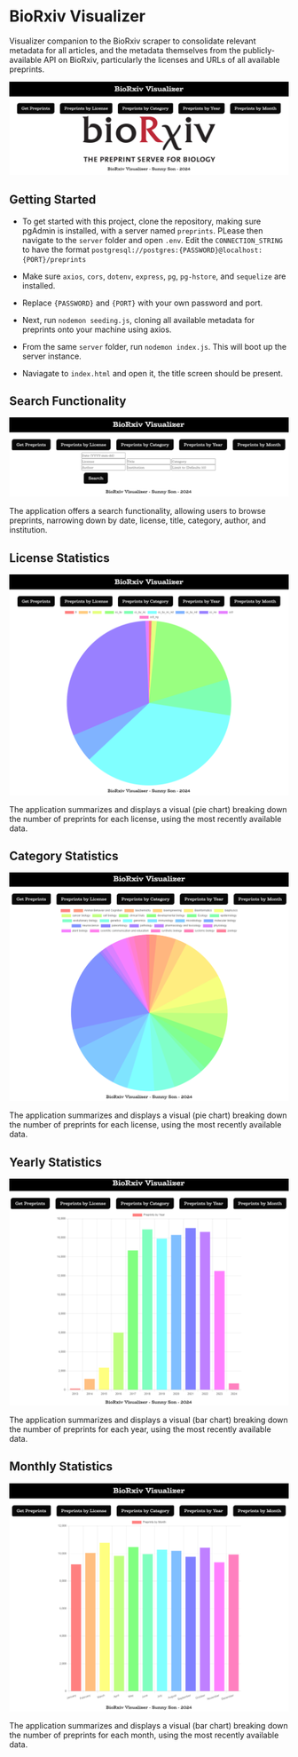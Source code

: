# BioRxiv Visualizer
Visualizer companion to the BioRxiv scraper to consolidate relevant metadata for all articles, and the metadata themselves from the publicly-available API on BioRxiv, particularly the licenses and URLs of all available preprints.

<p align="center">
    <img src="assets/biorxiv-visualizer-front-page.png" alt="app front page">
</p>

## Getting Started

- To get started with this project, clone the repository, making sure pgAdmin is installed, with a server named `preprints`. PLease then navigate to the `server` folder and open `.env`. Edit the `CONNECTION_STRING` to have the format `postgresql://postgres:{PASSWORD}@localhost:{PORT}/preprints`

- Make sure `axios`, `cors`, `dotenv`, `express`, `pg`, `pg-hstore`, and `sequelize` are installed.

- Replace `{PASSWORD}` and `{PORT}` with your own password and port.

- Next, run `nodemon seeding.js`, cloning all available metadata for preprints onto your machine using axios.

- From the same `server` folder, run `nodemon index.js`. This will boot up the server instance.

- Naviagate to `index.html` and open it, the title screen should be present.

## Search Functionality

<p align="center">
    <img src="assets/biorxiv-visualizer-preprints.png" alt="app front page">
</p>

The application offers a search functionality, allowing users to browse preprints, narrowing down by date, license, title, category, author, and institution.

## License Statistics

<p align="center">
    <img src="assets/biorxiv-visualizer-license.png" alt="app front page">
</p>

The application summarizes and displays a visual (pie chart) breaking down the number of preprints for each license, using the most recently available data.

## Category Statistics

<p align="center">
    <img src="assets/biorxiv-visualizer-category.png" alt="app front page">
</p>

The application summarizes and displays a visual (pie chart) breaking down the number of preprints for each license, using the most recently available data.

## Yearly Statistics

<p align="center">
    <img src="assets/biorxiv-visualizer-year.png" alt="app front page">
</p>

The application summarizes and displays a visual (bar chart) breaking down the number of preprints for each year, using the most recently available data.

## Monthly Statistics

<p align="center">
    <img src="assets/biorxiv-visualizer-month.png" alt="app front page">
</p>

The application summarizes and displays a visual (bar chart) breaking down the number of preprints for each month, using the most recently available data.